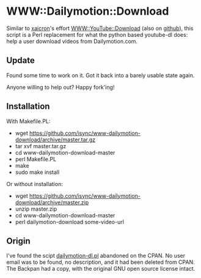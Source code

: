 WWW::Dailymotion::Download
==========================

Similar to [xaicron](https://github.com/xaicron/)'s effort [WWW::YouTube::Download](http://search.cpan.org/perldoc?WWW::YouTube::Download) (also on [github](https://github.com/xaicron/p5-www-youtube-download)),
this script is a Perl replacement for what the python
based youtube-dl does: 
help a user download videos from Dailymotion.com.

## Update

Found some time to work on it. Got it back into a barely usable state again.

Anyone willing to help out? Happy fork'ing!


## Installation

With Makefile.PL:
* wget https://github.com/isync/www-dailymotion-download/archive/master.tar.gz
* tar xvf master.tar.gz
* cd www-dailymotion-download-master
* perl Makefile.PL
* make
* sudo make install

Or without installation:

* wget https://github.com/isync/www-dailymotion-download/archive/master.zip
* unzip master.zip
* cd www-dailymotion-download-master
* perl dailymotion-download some-video-url


## Origin

I've found the scipt [dailymotion-dl.pl](http://backpan.perl.org/authors/id/G/GN/GNUTOO/dailymotion-dl.pl)
abandoned on the CPAN. No user email was to be found, no description,
and it had been deleted from CPAN. The Backpan had a
copy, with the original GNU open source license intact.

